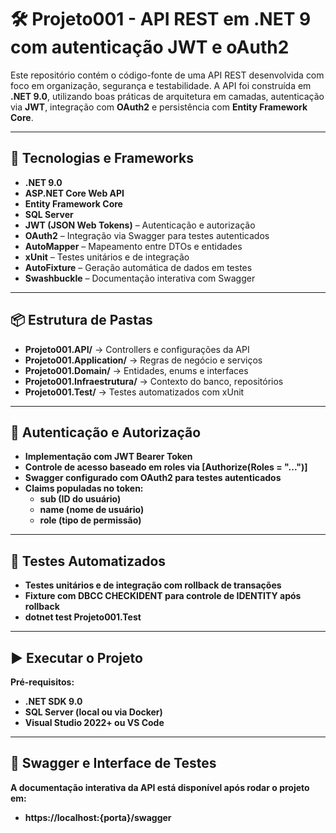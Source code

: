 # 🛠️ Projeto001 - API REST em .NET 9 com autenticação JWT e oAuth2

Este repositório contém o código-fonte de uma API REST desenvolvida com foco em organização, segurança e testabilidade. A API foi construída em **.NET 9.0**, utilizando boas práticas de arquitetura em camadas, autenticação via **JWT**, integração com **OAuth2** e persistência com **Entity Framework Core**.

---

## 🚀 Tecnologias e Frameworks

- **.NET 9.0**
- **ASP.NET Core Web API**
- **Entity Framework Core**
- **SQL Server**
- **JWT (JSON Web Tokens)** – Autenticação e autorização
- **OAuth2** – Integração via Swagger para testes autenticados
- **AutoMapper** – Mapeamento entre DTOs e entidades
- **xUnit** – Testes unitários e de integração
- **AutoFixture** – Geração automática de dados em testes
- **Swashbuckle** – Documentação interativa com Swagger

---

## 📦 Estrutura de Pastas

- **Projeto001.API/**             → Controllers e configurações da API  
- **Projeto001.Application/**     → Regras de negócio e serviços  
- **Projeto001.Domain/**          → Entidades, enums e interfaces  
- **Projeto001.Infraestrutura/**  → Contexto do banco, repositórios  
- **Projeto001.Test/**            → Testes automatizados com xUnit  

---

## 🔐 Autenticação e Autorização
- **Implementação com JWT Bearer Token**
- **Controle de acesso baseado em roles via [Authorize(Roles = "...")]**
- **Swagger configurado com OAuth2 para testes autenticados**
- **Claims populadas no token:**
  - **sub (ID do usuário)**
  - **name (nome de usuário)**
  - **role (tipo de permissão)**

---

## 🧪 Testes Automatizados
- **Testes unitários e de integração com rollback de transações**
- **Fixture com DBCC CHECKIDENT para controle de IDENTITY após rollback**
- **dotnet test Projeto001.Test**

---

## ▶️ Executar o Projeto
**Pré-requisitos:**
- **.NET SDK 9.0**
- **SQL Server (local ou via Docker)**
- **Visual Studio 2022+ ou VS Code**

---

## 📄 Swagger e Interface de Testes
**A documentação interativa da API está disponível após rodar o projeto em:**
- **https://localhost:{porta}/swagger**
